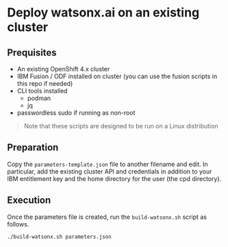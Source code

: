 # Deploy watsonx.ai on an existing cluster

## Prequisites

- An existing OpenShift 4.x cluster 
- IBM Fusion / ODF installed on cluster (you can use the fusion scripts in this repo if needed)
- CLI tools installed
    - podman
    - jq
- passwordless sudo if running as non-root

> Note that these scripts are designed to be run on a Linux distribution

## Preparation

Copy the `parameters-template.json` file to another filename and edit. In particular, add the existing cluster API and credentials in addition to your IBM entitlement key and the home directory for the user (the cpd directory).

## Execution

Once the parameters file is created, run the `build-watsonx.sh` script as follows.
```shell
./build-watsonx.sh parameters.json
```